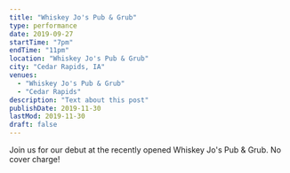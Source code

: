 ```yaml
---
title: "Whiskey Jo's Pub & Grub"
type: performance
date: 2019-09-27
startTime: "7pm"
endTime: "11pm"
location: "Whiskey Jo's Pub & Grub"
city: "Cedar Rapids, IA"
venues:
  - "Whiskey Jo's Pub & Grub"
  - "Cedar Rapids"
description: "Text about this post"
publishDate: 2019-11-30
lastMod: 2019-11-30
draft: false
---
```


Join us for our debut at the recently opened Whiskey Jo's Pub & Grub. No cover charge!
